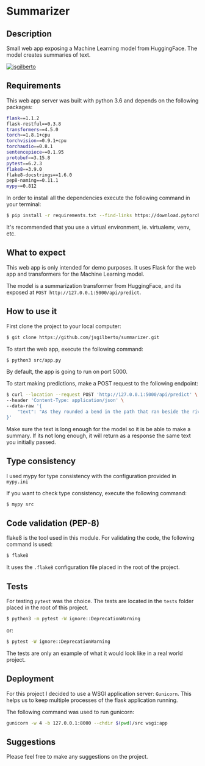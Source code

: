 # Summarizer

## Description

Small web app exposing a Machine Learning model from HuggingFace. 
The model creates summaries of text.

[![jsgilberto](https://circleci.com/gh/jsgilberto/summarizer.svg?style=svg)](https://app.circleci.com/pipelines/github/jsgilberto/summarizer)

## Requirements

This web app server was built with python 3.6 and depends on the following
packages:

```sh
flask==1.1.2
flask-restful==0.3.8
transformers==4.5.0
torch==1.8.1+cpu
torchvision==0.9.1+cpu
torchaudio==0.8.1
sentencepiece==0.1.95
protobuf==3.15.8
pytest==6.2.3
flake8==3.9.0
flake8-docstrings==1.6.0
pep8-naming==0.11.1
mypy==0.812
```

In order to install all the dependencies execute the following command in your
terminal:

```sh
$ pip install -r requirements.txt --find-links https://download.pytorch.org/whl/torch_stable.html
```

It's recommended that you use a virtual environment, ie. virtualenv, venv, etc.

## What to expect

This web app is only intended for demo purposes. It uses Flask for the web app
and transformers for the Machine Learning model.

The model is a summarization transformer from HuggingFace, and its exposed at 
`POST http://127.0.0.1:5000/api/predict`.

## How to use it

First clone the project to your local computer:

```sh
$ git clone https://github.com/jsgilberto/summarizer.git
```

To start the web app, execute the following command:

```sh
$ python3 src/app.py
```

By default, the app is going to run on port 5000.

To start making predictions, make a POST request to the following endpoint:

```sh
$ curl --location --request POST 'http://127.0.0.1:5000/api/predict' \
--header 'Content-Type: application/json' \
--data-raw '{
    "text": "As they rounded a bend in the path that ran beside the river..."
}'
```

Make sure the text is long enough for the model so it is be able to make a
summary. If its not long enough, it will return as a response the same text you
initially passed.

## Type consistency

I used mypy for type consistency with the configuration provided in `mypy.ini`

If you want to check type consistency, execute the following command:

```sh
$ mypy src
```

## Code validation (PEP-8)

flake8 is the tool used in this module. For validating the code, the following 
command is used:

```sh
$ flake8
```

It uses the `.flake8` configuration file placed in the root of the project.

## Tests

For testing `pytest` was the choice. The tests are located in the `tests` folder
placed in the root of this project.

```sh
$ python3 -m pytest -W ignore::DeprecationWarning
```

or:

```sh
$ pytest -W ignore::DeprecationWarning
```

The tests are only an example of what it would look like in a real world project.

## Deployment

For this project I decided to use a WSGI application server: `Gunicorn`. This helps
us to keep multiple processes of the flask application running.

The following command was used to run gunicorn:

```sh
gunicorn -w 4 -b 127.0.0.1:8000 --chdir $(pwd)/src wsgi:app 
```

## Suggestions

Please feel free to make any suggestions on the project.
